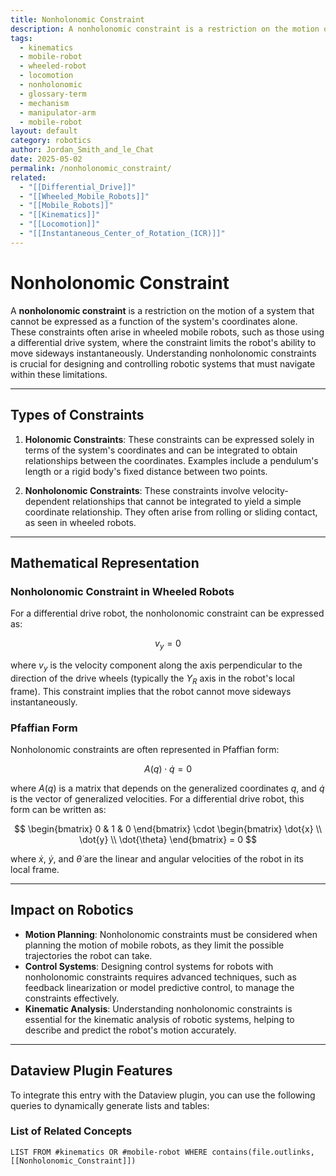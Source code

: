 ```yaml
---
title: Nonholonomic Constraint
description: A nonholonomic constraint is a restriction on the motion of a system that cannot be expressed as a function of the system's coordinates alone, often arising in wheeled mobile robots.
tags:
  - kinematics
  - mobile-robot
  - wheeled-robot
  - locomotion
  - nonholonomic
  - glossary-term
  - mechanism
  - manipulator-arm
  - mobile-robot
layout: default
category: robotics
author: Jordan_Smith_and_le_Chat
date: 2025-05-02
permalink: /nonholonomic_constraint/
related:
  - "[[Differential_Drive]]"
  - "[[Wheeled_Mobile_Robots]]"
  - "[[Mobile_Robots]]"
  - "[[Kinematics]]"
  - "[[Locomotion]]"
  - "[[Instantaneous_Center_of_Rotation_(ICR)]]"
---
```


# Nonholonomic Constraint

A **nonholonomic constraint** is a restriction on the motion of a system that cannot be expressed as a function of the system's coordinates alone. These constraints often arise in wheeled mobile robots, such as those using a differential drive system, where the constraint limits the robot's ability to move sideways instantaneously. Understanding nonholonomic constraints is crucial for designing and controlling robotic systems that must navigate within these limitations.

---

## Types of Constraints

1. **Holonomic Constraints**: These constraints can be expressed solely in terms of the system's coordinates and can be integrated to obtain relationships between the coordinates. Examples include a pendulum's length or a rigid body's fixed distance between two points.

2. **Nonholonomic Constraints**: These constraints involve velocity-dependent relationships that cannot be integrated to yield a simple coordinate relationship. They often arise from rolling or sliding contact, as seen in wheeled robots.

---

## Mathematical Representation

### Nonholonomic Constraint in Wheeled Robots

For a differential drive robot, the nonholonomic constraint can be expressed as:

$$
v_y = 0
$$

where $v_y$ is the velocity component along the axis perpendicular to the direction of the drive wheels (typically the $Y_R$ axis in the robot's local frame). This constraint implies that the robot cannot move sideways instantaneously.

### Pfaffian Form

Nonholonomic constraints are often represented in Pfaffian form:

$$
A(q) \cdot \dot{q} = 0
$$

where $A(q)$ is a matrix that depends on the generalized coordinates $q$, and $\dot{q}$ is the vector of generalized velocities. For a differential drive robot, this form can be written as:

$$
\begin{bmatrix}
0 & 1 & 0
\end{bmatrix}
\cdot
\begin{bmatrix}
\dot{x} \\
\dot{y} \\
\dot{\theta}
\end{bmatrix}
= 0
$$

where $\dot{x}$, $\dot{y}$, and $\dot{\theta}$ are the linear and angular velocities of the robot in its local frame.

---

## Impact on Robotics

- **Motion Planning**: Nonholonomic constraints must be considered when planning the motion of mobile robots, as they limit the possible trajectories the robot can take.
- **Control Systems**: Designing control systems for robots with nonholonomic constraints requires advanced techniques, such as feedback linearization or model predictive control, to manage the constraints effectively.
- **Kinematic Analysis**: Understanding nonholonomic constraints is essential for the kinematic analysis of robotic systems, helping to describe and predict the robot's motion accurately.

---

## Dataview Plugin Features

To integrate this entry with the Dataview plugin, you can use the following queries to dynamically generate lists and tables:

### List of Related Concepts

```dataview
LIST FROM #kinematics OR #mobile-robot WHERE contains(file.outlinks, [[Nonholonomic_Constraint]])

